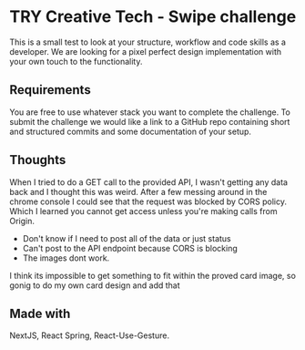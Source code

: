 # TRY Creative Tech - Swipe challenge

This is a small test to look at your structure, workflow and code skills as a developer. We are looking for a pixel perfect design implementation with your own touch to the functionality.

## Requirements

You are free to use whatever stack you want to complete the challenge. To submit the challenge we would like a link to a GitHub repo containing short and structured commits and some documentation of your setup.

## Thoughts

When I tried to do a GET call to the provided API, I wasn't getting any data back and I thought this was weird. After a few messing around in the chrome console I could see that the request was blocked by CORS policy. Which I learned you cannot get access unless you're making calls from Origin.

- Don't know if I need to post all of the data or just status
- Can't post to the API endpoint because CORS is blocking
- The images dont work.

I think its impossible to get something to fit within the proved card image, so gonig to do my own card design and add that

## Made with

NextJS, React Spring, React-Use-Gesture.

